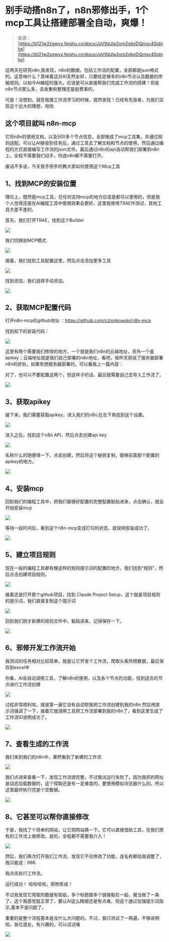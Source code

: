 # 别手动搭n8n了，n8n邪修出手，1个mcp工具让搭建部署全自动，爽爆！

> 来源：[https://b121w2zgwyx.feishu.cn/docx/JoV9dJIp2om2gbxDQmsc4Sidnhe](https://b121w2zgwyx.feishu.cn/docx/JoV9dJIp2om2gbxDQmsc4Sidnhe)

这两天在研究n8n,我发现，n8n的数据，包括工作流的配置，全部都是json格式的，这意味什么？意味着这对AI天然友好，只要给足够多的n8n节点以及数据的传输规则。以如今AI编程的强大，应该是可以直接帮我们完成工作流的搭建！但是n8n节点那么多，去收集和整理还是挺费事的。

可是！没想到，就在我搜工作流学习的时候，竟然发现！已经有先驱者，为我们实现这个远大的理想，哈哈

## 这个项目就叫 n8n-mcp

它将n8n的使用文档，以及500多个节点信息，全部做成了mcp工具集，并通过规则适配。可以让AI接收到任务后，通过工具去了解文档和节点的使用，然后通过编程的方式直接编写工作流的json文件。最后通过n8n的api自动帮我们部署到n8n上。全程不需要我们动手，你连n8n都不需要打开。

废话不多说，今天我手把手的教大家如何使用这个Mcp工具

## 1、找到MCP的安装位置

理论上，既然是mcp工具，在任何支持mcp的地方应该是都可以使用的，但是我个人觉得还是在AI编程工具中使用效果会更好。这里我使用TRAE作测试，其他工具大差不差的。

首先，我们打开TRAE，找到这个Builder

![](img/5e3f144983f6e21106c433ca4c3c1f7e.png)

我们切换到MCP模式

![](img/3cc37709d26c3cff9f6ea2bdefe739b3.png)

接着，我们找到工具配置这里，然后点击添加更多工具

![](img/d4e669f369c4cff7180de0b942b4eaf1.png)

找到添加，我们选择手动添加。

![](img/d304f2b0939ef278f12f7d4942fcb82c.png)

## 2、获取MCP配置代码

打开n8n-mcp的github地址 ：https://github.com/czlonkowski/n8n-mcp

找到如下的安装代码：

![](img/c8803ad27b4c8fb61d5437dd8d8260ee.png)

这里有两个需要我们修改的地方，一个就是我们n8n的云端地址，另外一个是apikey；云端地址就是我们自己部署的n8n地址，看吧，我昨天刚说了服务器部署n8n的好处，如果有想服务器部署的，可以看我上一篇内容：

对了，也可以不要配置这两个，但这样子的话，最后就需要自己去导入工作流了。

![](img/ba07f218bcbf6df720779c8e8f10d6bc.png)

## 3、获取apikey

接下来，我们需要获取apikey，进入我们的n8n,在左下角找到这个设置。

![](img/44846356f73d73fc7b5feca90919f5d1.png)

进入之后，找到这个n8n API，然后点击创建api key

![](img/5a26b6a1b14717aa8ad1d8772f0fc6a1.png)

名称什么的随便填一下，点击创建，然后将这个秘钥复制，替换前面那个配置的apikey的地方。

![](img/c53ace8c5c544b43bc206d49605940ee.png)

## 4、安装mcp

回到我们的编程工具中，把我们替换好配置的完整配置黏贴进来，点击确认，就会开始安装mcp

![](img/1ae0441660433ff8fc165b5b26eeab56.png)

等待一段时间后，看到这个n8n-mcp变成打勾的状态，就说明安装成功了。

![](img/7c0b2c793f251eb1342956690b5809b1.png)

## 5、建立项目规则

现在一般的编程工具都有像这样的规则提示词的配置的地方，我们找到“规则”，然后点击创建项目规则。

![](img/5fda4e6c0fda742f05db7d17b248ed7b.png)

接着还是打开那个github项目，找到 Claude Project Setup，这个就是项目规则的提示词，我们直接复制这个提示词

![](img/14c3cbcb7fe24766f46868ea44f84adf.png)

回到我们刚才新建的规则文件中，黏贴进来，记得保存一下。

![](img/25c359c400fdb492e916e98b58aa31c6.png)

## 6、邪修开发工作流开始

我测试的任务相对比较简单，就是让它开发个工作流，爬取头条热榜数据，最后保存到excel中

你看，AI会自动调用工具，了解n8n的使用，以及各个节点的功能，找到适合的节点进行工作流创建

![](img/f41af0cf53d3952f1c31788422168e3d.png)

过程非常顺利哈，就是第一遍它没有自动帮我把工作流创建到我的n8n.然后用提示词强调了一下，接着它就调用工具把工作流部署到我的n8n了，看到这里生成了工作流ID说明成功了。

![](img/61f1d76d513ed07064e7b67dec527068.png)

## 7、查看生成的工作流

我们来到我们的n8n中，果然看到了新建的工作流

![](img/e1522c9757755a0d81223740283de339.png)

我们点进来查看一下，发现工作流很完整，不过我试运行失败了。因为我抓的网址是动态加载数据的，这个爬取还是有一定难度的，要使用模拟浏览器什么的。所以这里最终执行完是个空数据。

![](img/b90f67af19ab554f8c863ffd3119e4db.png)

## 8、它甚至可以帮你直接修改

于是，我找了个简单的网站，让它把网站换一下。它可以直接借助工具，在我们原有的工作流上做修改。是的，全程都不需要我介入！

![](img/5402271b37e49f2bde5b62e61488d19e.png)

然后，我们再次打开我们工作流，发现它不仅修改了功能，连名称都给我调整了，我只能说：666.

我点击执行工作流。

运行成功！ 哈哈哈哈，邪修练成！

不过我发现它爬取的数据有瑕疵，多个标题跟多个链接黏在一起，被当做了一条了。这个我感觉挺正常了，要让AI这么精细还是有点难，但这个通过加强提示词指示,基本不是问题了。

重要的是整个流程基本是没什么大问题的。不过，我只测试了一两遍，不够说明哈，各位道友，有兴趣的，可以试试咯

![](img/327f73cf99a2308fa9ac868e388a48e4.png)